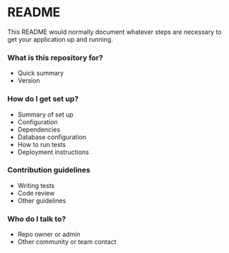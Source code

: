 # README

This README would normally document whatever steps are necessary to get your
application up and running.

### What is this repository for?

- Quick summary
- Version

### How do I get set up?

- Summary of set up
- Configuration
- Dependencies
- Database configuration
- How to run tests
- Deployment instructions

### Contribution guidelines

- Writing tests
- Code review
- Other guidelines

### Who do I talk to?

- Repo owner or admin
- Other community or team contact
